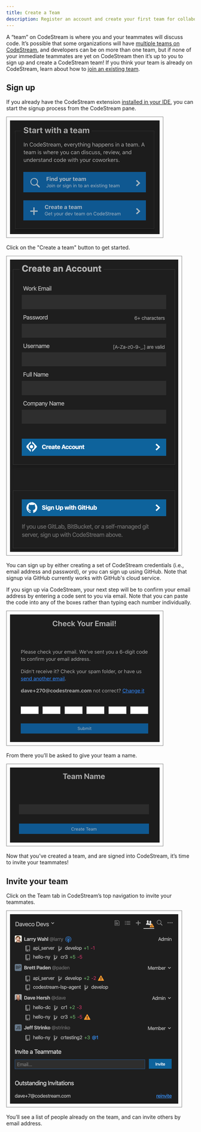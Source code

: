 ```yaml
---
title: Create a Team
description: Register an account and create your first team for collaborating with others
---
```


A “team” on CodeStream is where you and your teammates will discuss code. It’s
possible that some organizations will have [multiple teams on
CodeStream](../faq/need-teams), and developers can be on more than one team, but
if none of your immediate teammates are yet on CodeStream then it’s up to you to
sign up and create a CodeStream team! If you think your team is already on
CodeStream, learn about how to [join an existing team](join-a-team).

## Sign up

If you already have the CodeStream extension [installed in your
IDE](install-codestream), you can start the signup process from the CodeStream
pane.

![Create a Team](../assets/images/InitialPane1.png)

Click on the "Create a team" button to get started.

![Create an Account](../assets/images/CreateAnAccount3.png)

You can sign up by either creating a set of CodeStream credentials (i.e., email
address and password), or you can sign up using GitHub. Note that signup via
GitHub currently works with GitHub's cloud service.

If you sign up via CodeStream, your next step will be to confirm your email
address by entering a code sent to you via email. Note that you can paste the
code into any of the boxes rather than typing each number individually.

![Confirm Email](../assets/images/EmailConfirmation.png)

From there you’ll be asked to give your team a name.

![Team Name](../assets/images/TeamName.png)

Now that you’ve created a team, and are signed into CodeStream, it’s time to invite your teammates!

## Invite your team

Click on the Team tab in CodeStream’s top navigation to invite your teammates.

![Team Tab](../assets/images/TeamTab.png)

You’ll see a list of people already on the team, and can invite others by email address.
